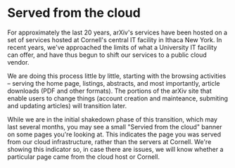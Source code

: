Served from the cloud
===============

For approximately the last 20 years, arXiv's services have been hosted on a set of services hosted at Cornell's central IT facility in Ithaca New York. In recent years, we've approached the limits of what a University IT facility can offer, and have thus begun to shift our services to a public cloud vendor.

We are doing this process little by little, starting with the browsing activities &ndash; serving the home page, listings, abstracts, and most importantly, article downloads (PDF and other formats). The portions of the arXiv site that enable users to change things (account creation and mainteance, submiting and updating articles) will transition later.

While we are in the initial shakedown phase of this transition, which may last several months, you may see a small "Servied from the cloud" banner on some pages you're looking at. This indicates the page you was served from our cloud infrastructure, rather than the servers at Cornell. We're showing this indicator so, in case there are issues, we will know whether a particular page came from the cloud host or Cornell.

